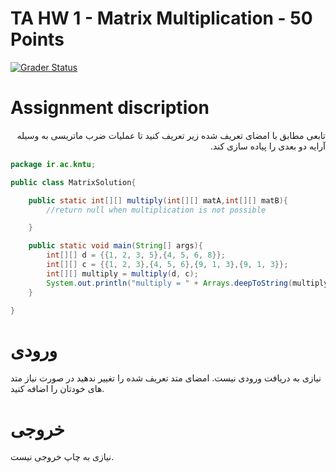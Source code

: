 # TA HW 1 - Matrix Multiplication - 50 Points

[![Grader Status](https://kntu-grader.herokuapp.com/minimal?repo=tahw1-matrix-mul-starter&id=9725073)](https://kntu-grader.herokuapp.com/minimal?repo=tahw1-matrix-mul-starter&id=9725073)




# Assignment discription

<div dir="rtl" align="right">
تابعی مطابق با امضای تعریف شده زیر تعریف کنید تا عملیات ضرب ماتریسی به وسیله آرایه دو بعدی را پیاده سازی کند.


</div>



```java
package ir.ac.kntu;

public class MatrixSolution{

    public static int[][] multiply(int[][] matA,int[][] matB){
        //return null when multiplication is not possible

    }

    public static void main(String[] args){
        int[][] d = {{1, 2, 3, 5},{4, 5, 6, 8}};
        int[][] c = {{1, 2, 3},{4, 5, 6},{9, 1, 3},{9, 1, 3}};
        int[][] multiply = multiply(d, c);
        System.out.println("multiply = " + Arrays.deepToString(multiply));
    }

}
```

# ورودی
نیازی به دریافت ورودی نیست. امضای متد تعریف شده را تغییر ندهید در صورت نیاز متد های خودتان را اضافه کنید.
# خروجی
نیازی به چاپ خروجی نیست.
